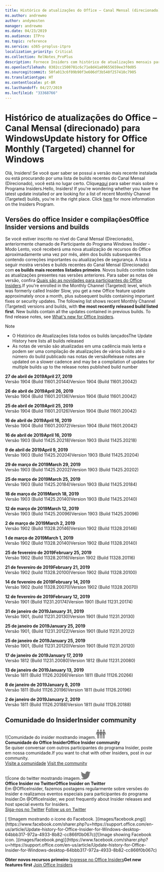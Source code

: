```yaml
---
title: Histórico de atualizações do Office – Canal Mensal (direcionado)
ms.author: andrewmo
author: andymosten
manager: andrewmo
ms.date: 04/23/2019
ms.audience: ITPro
ms.topic: reference
ms.service: o365-proplus-itpro
localization_priority: Critical
ms.collection: RelNotes_ProPlus
description: Fornece Insiders com histórico de atualizações mensais para os lançamentos do Canal Mensal Direcionado para a área de trabalho do Windows
ms.openlocfilehash: 0302cc1500701c6c71e8d41a09655659ee3f0d05
ms.sourcegitcommit: 50fa013c6f09b90f3e606df3b540f257410c7905
ms.translationtype: HT
ms.contentlocale: pt-BR
ms.lasthandoff: 04/27/2019
ms.locfileid: "33368766"
---
```

# <a name="update-history-for-office-monthly-targeted-channel-for-windows"></a><span data-ttu-id="5fd39-103">Histórico de atualizações do Office – Canal Mensal (direcionado) para Windows</span><span class="sxs-lookup"><span data-stu-id="5fd39-103">Update history for Office Monthly (Targeted) channel for Windows</span></span>

<span data-ttu-id="5fd39-p101">Olá, Insiders! Se você quer saber se possui a versão mais recente instalada ou está procurando por uma lista de builds recentes do Canal Mensal (Direcionado), você está no lugar certo. Clique[aqui](https://insider.office.com/) para saber mais sobre o Programa Insiders.</span><span class="sxs-lookup"><span data-stu-id="5fd39-p101">Hello, Insiders! If you're wondering whether you have the latest update installed or are looking for a list of recent Monthly Channel (Targeted) builds, you're in the right place. Click [here](https://insider.office.com/) for more information on the Insiders Program.</span></span>

## <a name="office-insider-versions-and-builds"></a><span data-ttu-id="5fd39-107">Versões do office Insider e compilações</span><span class="sxs-lookup"><span data-stu-id="5fd39-107">Office Insider versions and builds</span></span>

<span data-ttu-id="5fd39-p102">Se você estiver inscrito no nível do Canal Mensal (Direcionado), anteriormente chamado de Participante do Programa Windows Insider - Modo Lento, você receberá uma nova atualização de recursos do Office aproximadamente uma vez por mês, além dos builds subsequentes contendo correções importantes ou atualizações de segurança. A lista a seguir mostra versões e builds recentes do Canal Mensal (Direcionado) com **os builds mais recentes listados primeiro**. Novos builds contêm todas as atualizações presentes nas versões anteriores. Para saber as notas de versão, confira [Quais são as novidades para participantes do Office Insiders](https://support.office.com/pt-BR/article/what-s-new-for-office-insiders-c152d1e2-96ff-4ce9-8c14-e74e13847a24).</span><span class="sxs-lookup"><span data-stu-id="5fd39-p102">If you're enrolled in the Monthly Channel (Targeted) level, which was formerly called Insider Slow, you get a new Office feature update approximately once a month, plus subsequent builds containing important fixes or security updates. The following list shows recent Monthly Channel (Targeted) versions and builds, with **the most recently released build listed first**. New builds contain all the updates contained in previous builds. To find release notes, see [What's new for Office Insiders](https://support.office.com/pt-BR/article/what-s-new-for-office-insiders-c152d1e2-96ff-4ce9-8c14-e74e13847a24).</span></span>

> [!NOTE]
> - <span data-ttu-id="5fd39-112">O Histórico de Atualizações lista todos os builds lançados</span><span class="sxs-lookup"><span data-stu-id="5fd39-112">The Update History here lists all builds released</span></span>
> - <span data-ttu-id="5fd39-113">As notas de versão são atualizadas em uma cadência mais lenta e podem ser uma compilação de atualizações de vários builds até o número do build publicado nas notas de versão</span><span class="sxs-lookup"><span data-stu-id="5fd39-113">Release notes are updated on a slower cadence and may be a compilation of updates for multiple builds up to the release notes published build number</span></span>

[//]: # (NÃO REMOVA)

<span data-ttu-id="5fd39-115">**27 de abril de 2019**</span><span class="sxs-lookup"><span data-stu-id="5fd39-115">**April 27, 2019**</span></span><br/>
<span data-ttu-id="5fd39-116">Versão 1904 (Build 11601.20144)</span><span class="sxs-lookup"><span data-stu-id="5fd39-116">Version 1904 (Build 11601.20042)</span></span><br/>

<span data-ttu-id="5fd39-117">**26 de abril de 2019**</span><span class="sxs-lookup"><span data-stu-id="5fd39-117">**April 26, 2019**</span></span><br/>
<span data-ttu-id="5fd39-118">Versão 1904 (Build 11601.20136)</span><span class="sxs-lookup"><span data-stu-id="5fd39-118">Version 1904 (Build 11601.20042)</span></span><br/>

<span data-ttu-id="5fd39-119">**25 de abril de 2019**</span><span class="sxs-lookup"><span data-stu-id="5fd39-119">**April 25, 2019**</span></span><br/>
<span data-ttu-id="5fd39-120">Versão 1904 (Build 11601.20126)</span><span class="sxs-lookup"><span data-stu-id="5fd39-120">Version 1904 (Build 11601.20042)</span></span><br/>

<span data-ttu-id="5fd39-121">**16 de abril de 2019**</span><span class="sxs-lookup"><span data-stu-id="5fd39-121">**April 16, 2019**</span></span><br/>
<span data-ttu-id="5fd39-122">Versão 1904 (Build 11601.20072)</span><span class="sxs-lookup"><span data-stu-id="5fd39-122">Version 1904 (Build 11601.20042)</span></span><br/>

<span data-ttu-id="5fd39-123">**16 de abril de 2019**</span><span class="sxs-lookup"><span data-stu-id="5fd39-123">**April 16, 2019**</span></span><br/>
<span data-ttu-id="5fd39-124">Versão 1903 (Build 11425.20218)</span><span class="sxs-lookup"><span data-stu-id="5fd39-124">Version 1903 (Build 11425.20218)</span></span><br/>

<span data-ttu-id="5fd39-125">**9 de abril de 2019**</span><span class="sxs-lookup"><span data-stu-id="5fd39-125">**April 9, 2019**</span></span><br/>
<span data-ttu-id="5fd39-126">Versão 1903 (Build 11425.20204)</span><span class="sxs-lookup"><span data-stu-id="5fd39-126">Version 1903 (Build 11425.20204)</span></span><br/>

<span data-ttu-id="5fd39-127">**29 de março de 2019**</span><span class="sxs-lookup"><span data-stu-id="5fd39-127">**March 29, 2019**</span></span><br/> <span data-ttu-id="5fd39-128">Versão 1903 (Build 11425.20202)</span><span class="sxs-lookup"><span data-stu-id="5fd39-128">Version 1903 (Build 11425.20202)</span></span><br/>

<span data-ttu-id="5fd39-129">**25 de março de 2019**</span><span class="sxs-lookup"><span data-stu-id="5fd39-129">**March 25, 2019**</span></span><br/> <span data-ttu-id="5fd39-130">Versão 1903 (Build 11425.20184)</span><span class="sxs-lookup"><span data-stu-id="5fd39-130">Version 1903 (Build 11425.20184)</span></span><br/>

<span data-ttu-id="5fd39-131">**18 de março de 2019**</span><span class="sxs-lookup"><span data-stu-id="5fd39-131">**March 18, 2019**</span></span><br/> <span data-ttu-id="5fd39-132">Versão 1903 (Build 11425.20140)</span><span class="sxs-lookup"><span data-stu-id="5fd39-132">Version 1903 (Build 11425.20140)</span></span><br/>

<span data-ttu-id="5fd39-133">**12 de março de 2019**</span><span class="sxs-lookup"><span data-stu-id="5fd39-133">**March 12, 2019**</span></span><br/> <span data-ttu-id="5fd39-134">Versão 1903 (Build 11425.20096)</span><span class="sxs-lookup"><span data-stu-id="5fd39-134">Version 1903 (Build 11425.20096)</span></span><br/>

<span data-ttu-id="5fd39-135">**2 de março de 2019**</span><span class="sxs-lookup"><span data-stu-id="5fd39-135">**March 2, 2019**</span></span><br/> <span data-ttu-id="5fd39-136">Versão 1902 (Build 11328.20146)</span><span class="sxs-lookup"><span data-stu-id="5fd39-136">Version 1902 (Build 11328.20146)</span></span><br/>

<span data-ttu-id="5fd39-137">**1 de março de 2019**</span><span class="sxs-lookup"><span data-stu-id="5fd39-137">**March 1, 2019**</span></span><br/> <span data-ttu-id="5fd39-138">Versão 1902 (Build 11328.20140)</span><span class="sxs-lookup"><span data-stu-id="5fd39-138">Version 1902 (Build 11328.20140)</span></span><br/>

<span data-ttu-id="5fd39-139">**25 de fevereiro de 2019**</span><span class="sxs-lookup"><span data-stu-id="5fd39-139">**February 25, 2019**</span></span><br/> <span data-ttu-id="5fd39-140">Versão 1902 (Build 11328.20116)</span><span class="sxs-lookup"><span data-stu-id="5fd39-140">Version 1902 (Build 11328.20116)</span></span><br/>

<span data-ttu-id="5fd39-141">**21 de fevereiro de 2019**</span><span class="sxs-lookup"><span data-stu-id="5fd39-141">**February 21, 2019**</span></span><br/> <span data-ttu-id="5fd39-142">Versão 1902 (build 11328.20100)</span><span class="sxs-lookup"><span data-stu-id="5fd39-142">Version 1902 (Build 11328.20100)</span></span><br/>

<span data-ttu-id="5fd39-143">**14 de fevereiro de 2019**</span><span class="sxs-lookup"><span data-stu-id="5fd39-143">**February 14, 2019**</span></span><br/> <span data-ttu-id="5fd39-144">Versão 1902 (build 11328.20070)</span><span class="sxs-lookup"><span data-stu-id="5fd39-144">Version 1902 (Build 11328.20070)</span></span><br/>

<span data-ttu-id="5fd39-145">**12 de fevereiro de 2019**</span><span class="sxs-lookup"><span data-stu-id="5fd39-145">**February 12, 2019**</span></span><br/> <span data-ttu-id="5fd39-146">Versão 1901 (Build 11231.20174)</span><span class="sxs-lookup"><span data-stu-id="5fd39-146">Version 1901 (Build 11231.20174)</span></span><br/>

<span data-ttu-id="5fd39-147">**31 de janeiro de 2019**</span><span class="sxs-lookup"><span data-stu-id="5fd39-147">**January 31, 2019**</span></span><br/> <span data-ttu-id="5fd39-148">Versão 1901, (build 11231.20130)</span><span class="sxs-lookup"><span data-stu-id="5fd39-148">Version 1901 (Build 11231.20130)</span></span><br/> 

<span data-ttu-id="5fd39-149">**25 de janeiro de 2019**</span><span class="sxs-lookup"><span data-stu-id="5fd39-149">**January 25, 2019**</span></span><br/> <span data-ttu-id="5fd39-150">Versão 1901, (Build 11231.20122)</span><span class="sxs-lookup"><span data-stu-id="5fd39-150">Version 1901 (Build 11231.20122)</span></span><br/> 

<span data-ttu-id="5fd39-151">**25 de janeiro de 2019**</span><span class="sxs-lookup"><span data-stu-id="5fd39-151">**January 25, 2019**</span></span><br/> <span data-ttu-id="5fd39-152">Versão 1901, (Build 11231.20120)</span><span class="sxs-lookup"><span data-stu-id="5fd39-152">Version 1901 (Build 11231.20120)</span></span><br/> 

<span data-ttu-id="5fd39-153">**17 de janeiro de 2019**</span><span class="sxs-lookup"><span data-stu-id="5fd39-153">**January 17, 2019**</span></span><br/> <span data-ttu-id="5fd39-154">Versão 1812 (Build 11231.20080)</span><span class="sxs-lookup"><span data-stu-id="5fd39-154">Version 1812 (Build 11231.20080)</span></span><br/> 

<span data-ttu-id="5fd39-155">**13 de janeiro de 2019**</span><span class="sxs-lookup"><span data-stu-id="5fd39-155">**January 13, 2019**</span></span><br/> <span data-ttu-id="5fd39-156">Versão 1811 (Build 11126.20266)</span><span class="sxs-lookup"><span data-stu-id="5fd39-156">Version 1811 (Build 11126.20266)</span></span><br/>

<span data-ttu-id="5fd39-157">**8 de janeiro de 2019**</span><span class="sxs-lookup"><span data-stu-id="5fd39-157">**January 8, 2019**</span></span><br/> <span data-ttu-id="5fd39-158">Versão 1811 (Build 11126.20196)</span><span class="sxs-lookup"><span data-stu-id="5fd39-158">Version 1811 (build 11126.20196)</span></span><br/> 

<span data-ttu-id="5fd39-159">**2 de janeiro de 2019**</span><span class="sxs-lookup"><span data-stu-id="5fd39-159">**January 2, 2019**</span></span><br/> <span data-ttu-id="5fd39-160">Versão 1811 (Build 11126.20188)</span><span class="sxs-lookup"><span data-stu-id="5fd39-160">Version 1811 (build 11126.20188)</span></span><br/> 


## <a name="insider-community"></a><span data-ttu-id="5fd39-161">Comunidade do Insider</span><span class="sxs-lookup"><span data-stu-id="5fd39-161">Insider community</span></span>

<span data-ttu-id="5fd39-162">![Comunidade do insider mostrando imagem.</span><span class="sxs-lookup"><span data-stu-id="5fd39-162">![Image showing insider community.</span></span> ](images/insidercommunity.png)<br/>
<span data-ttu-id="5fd39-163">**Comunidade do Office Insider**</span><span class="sxs-lookup"><span data-stu-id="5fd39-163">**Office Insider community**</span></span><br/> <span data-ttu-id="5fd39-164">Se quiser conversar com outros participantes do programa Insider, poste em nossa comunidade.</span><span class="sxs-lookup"><span data-stu-id="5fd39-164">If you want to chat with other Insiders, post in our community.</span></span><br/><span data-ttu-id="5fd39-165"> 
[Visite a comunidade](https://go.microsoft.com/fwlink/?linkid=843493)</span><span class="sxs-lookup"><span data-stu-id="5fd39-165"> 
[Visit the community](https://go.microsoft.com/fwlink/?linkid=843493)</span></span><br/> 

<span data-ttu-id="5fd39-166">![Ícone do twitter mostrando imagem.</span><span class="sxs-lookup"><span data-stu-id="5fd39-166">![Image showing twitter icon.</span></span> ](images/twitter.png)<br/>
<span data-ttu-id="5fd39-167">**Office Insider no Twitter**</span><span class="sxs-lookup"><span data-stu-id="5fd39-167">**Office Insider on Twitter**</span></span><br/> <span data-ttu-id="5fd39-168">Em @OfficeInsider, fazemos postagens regularmente sobre versões do Insider e realizamos eventos especiais para participantes do programa Insider.</span><span class="sxs-lookup"><span data-stu-id="5fd39-168">On @OfficeInsider, we post frequently about Insider releases and host special events for Insiders.</span></span><br/><span data-ttu-id="5fd39-169"> 
[Siga-nos no Twitter](https://go.microsoft.com/fwlink/?linkid=717717)</span><span class="sxs-lookup"><span data-stu-id="5fd39-169"> 
[Follow us on Twitter](https://go.microsoft.com/fwlink/?linkid=717717)</span></span><br/> 

<span data-ttu-id="5fd39-170">
  [
  ![Imagem mostrando o ícone do Facebook. ](images/facebook.png)](https://www.facebook.com/sharer.php?u=https://support.office.com/en-us/article/Update-history-for-Office-Insider-for-Windows-desktop-64bbb317-972a-4933-8b82-cc866f0b067c)</span><span class="sxs-lookup"><span data-stu-id="5fd39-170">[![Image showing Facebook icon. ](images/facebook.png)](https://www.facebook.com/sharer.php?u=https://support.office.com/en-us/article/Update-history-for-Office-Insider-for-Windows-desktop-64bbb317-972a-4933-8b82-cc866f0b067c)</span></span>       


<span data-ttu-id="5fd39-171">**Obter novos recursos primeiro**
[Ingresse no Office Insiders](https://insider.office.com/)</span><span class="sxs-lookup"><span data-stu-id="5fd39-171">**Get new features first**
[Join Office Insiders](https://insider.office.com/)</span></span>
